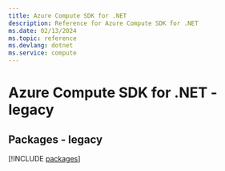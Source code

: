 ```yaml
---
title: Azure Compute SDK for .NET
description: Reference for Azure Compute SDK for .NET
ms.date: 02/13/2024
ms.topic: reference
ms.devlang: dotnet
ms.service: compute
---
```

# Azure Compute SDK for .NET - legacy
## Packages - legacy
[!INCLUDE [packages](compute-index.md)]